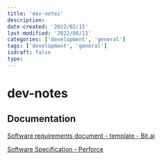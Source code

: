 ```yaml
---
title: 'dev-notes'
description:
date-created: '2022/02/15'
last-modified: '2022/08/11'
categories: ['development', 'general']
tags: ['development', 'general']
isdraft: false
type:
---
```


# dev-notes

## Documentation

[Software requirements document - template - Bit.ai](https://bit.ai/templates/software-requirements-document-template)

[Software Specification - Perforce](https://www.perforce.com/blog/alm/how-write-software-requirements-specification-srs-document)
